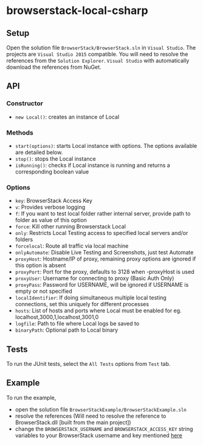 # browserstack-local-csharp

## Setup

Open the solution file `BrowserStack/BrowserStack.sln` in `Visual Studio`. The projects are `Visual Studio 2015` compatible.
You will need to resolve the references from the `Solution Explorer`. `Visual Studio` with automatically download the references from NuGet.

## API

### Constructor

* `new Local()`: creates an instance of Local

### Methods

* `start(options)`: starts Local instance with options. The options available are detailed below.
* `stop()`: stops the Local instance
* `isRunning()`: checks if Local instance is running and returns a corresponding boolean value

### Options

* `key`: BrowserStack Access Key
* `v`: Provides verbose logging
* `f`: If you want to test local folder rather internal server, provide path to folder as value of this option
* `force`: Kill other running Browserstack Local
* `only`: Restricts Local Testing access to specified local servers and/or folders
* `forcelocal`: Route all traffic via local machine
* `onlyAutomate`: Disable Live Testing and Screenshots, just test Automate
* `proxyHost`: Hostname/IP of proxy, remaining proxy options are ignored if this option is absent
* `proxyPort`: Port for the proxy, defaults to 3128 when -proxyHost is used
* `proxyUser`: Username for connecting to proxy (Basic Auth Only)
* `proxyPass`: Password for USERNAME, will be ignored if USERNAME is empty or not specified
* `localIdentifier`: If doing simultaneous multiple local testing connections, set this uniquely for different processes
* `hosts`: List of hosts and ports where Local must be enabled for eg. localhost,3000,1,localhost,3001,0
* `logfile`: Path to file where Local logs be saved to
* `binaryPath`: Optional path to Local binary


## Tests

To run the JUnit tests, select the `All Tests` options from `Test` tab.

## Example

To run the example,
- open the solution file `BrowserStackExample/BrowserStackExample.sln`
- resolve the references (Will need to resolve the reference to BrowserStack.dll [built from the main project])
- change the `BROWSERSTACK_USERNAME` and `BROWSERSTACK_ACCESS_KEY` string variables to your BrowserStack username and key mentioned [here](https://www.browserstack.com/accounts/settings)
